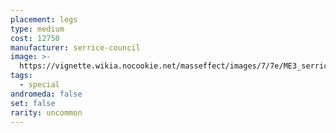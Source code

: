 ```yaml
---
placement: legs
type: medium
cost: 12750
manufacturer: serrice-council
image: >-
  https://vignette.wikia.nocookie.net/masseffect/images/7/7e/ME3_serrice_council_legs.png/revision/latest/scale-to-width-down/100?cb=20120314171406
tags:
  - special
andromeda: false
set: false
rarity: uncommon
---
```

